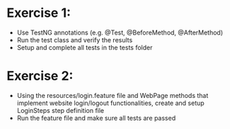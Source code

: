 # Exercise 1: #
* Use TestNG annotations (e.g. @Test, @BeforeMethod, @AfterMethod)
* Run the test class and verify the results
* Setup and complete all tests in the tests folder

# Exercise 2: #
* Using the resources/login.feature file and WebPage methods that implement website
  login/logout functionalities, create and setup LoginSteps step definition file
* Run the feature file and make sure all tests are passed